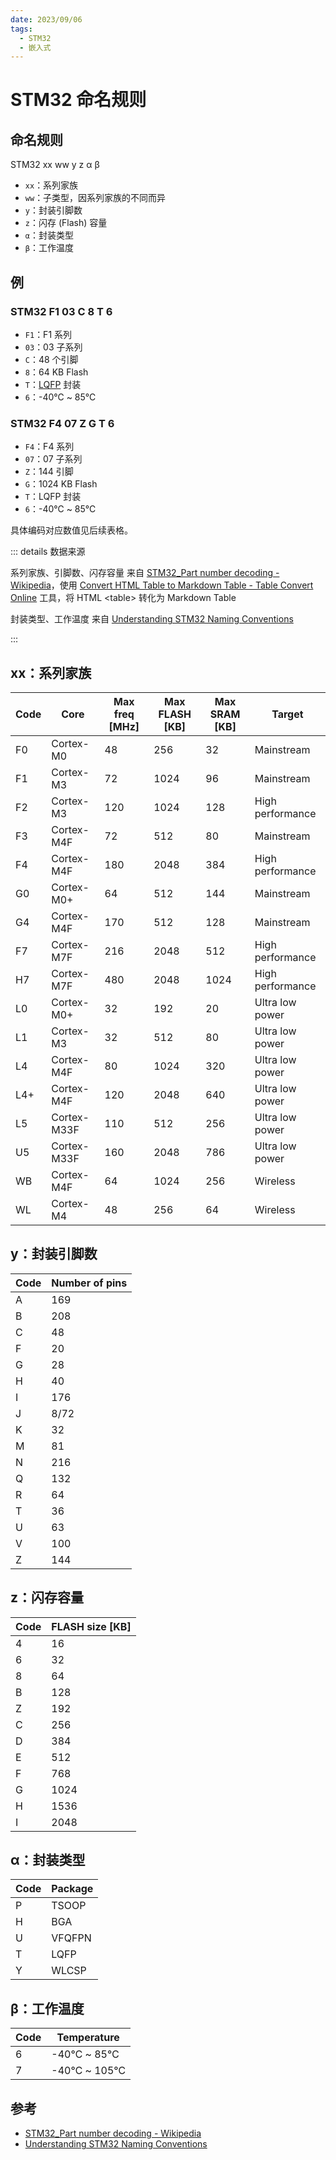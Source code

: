 ```yaml
---
date: 2023/09/06
tags: 
  - STM32
  - 嵌入式
---
```


# STM32 命名规则

## 命名规则

STM32 xx ww y z α β

- `xx`：系列家族
- `ww`：子类型，因系列家族的不同而异
- `y`：封装引脚数
- `z`：闪存 (Flash) 容量
- `α`：封装类型
- `β`：工作温度

## 例

### STM32 F1 03 C 8 T 6

- `F1`：F1 系列
- `03`：03 子系列
- `C`：48 个引脚
- `8`：64 KB Flash
- `T`：[LQFP](https://en.wikipedia.org/wiki/Quad_flat_package#LQFP) 封装
- `6`：-40℃ ~ 85℃

### STM32 F4 07 Z G T 6

- `F4`：F4 系列
- `07`：07 子系列
- `Z`：144 引脚
- `G`：1024 KB Flash
- `T`：LQFP 封装
- `6`：-40℃ ~ 85℃

具体编码对应数值见后续表格。

::: details 数据来源

系列家族、引脚数、闪存容量 来自 [STM32_Part number decoding - Wikipedia](https://en.wikipedia.org/wiki/STM32#Part_number_decoding)，使用 [Convert HTML Table to Markdown Table - Table Convert Online](https://tableconvert.com/html-to-markdown) 工具，将 HTML &lt;table&gt; 转化为 Markdown Table

封装类型、工作温度 来自 [Understanding STM32 Naming Conventions](https://www.digikey.com/en/maker/blogs/2020/understanding-stm32-naming-conventions)

:::

## xx：系列家族

| Code | Core        | Max freq [MHz] | Max FLASH [KB] | Max SRAM [KB] | Target           |
| ---- | ----------- | -------------- | -------------- | ------------- | ---------------- |
| F0   | Cortex-M0   | 48             | 256            | 32            | Mainstream       |
| F1   | Cortex-M3   | 72             | 1024           | 96            | Mainstream       |
| F2   | Cortex-M3   | 120            | 1024           | 128           | High performance |
| F3   | Cortex-M4F  | 72             | 512            | 80            | Mainstream       |
| F4   | Cortex-M4F  | 180            | 2048           | 384           | High performance |
| G0   | Cortex-M0+  | 64             | 512            | 144           | Mainstream       |
| G4   | Cortex-M4F  | 170            | 512            | 128           | Mainstream       |
| F7   | Cortex-M7F  | 216            | 2048           | 512           | High performance |
| H7   | Cortex-M7F  | 480            | 2048           | 1024          | High performance |
| L0   | Cortex-M0+  | 32             | 192            | 20            | Ultra low power  |
| L1   | Cortex-M3   | 32             | 512            | 80            | Ultra low power  |
| L4   | Cortex-M4F  | 80             | 1024           | 320           | Ultra low power  |
| L4+  | Cortex-M4F  | 120            | 2048           | 640           | Ultra low power  |
| L5   | Cortex-M33F | 110            | 512            | 256           | Ultra low power  |
| U5   | Cortex-M33F | 160            | 2048           | 786           | Ultra low power  |
| WB   | Cortex-M4F  | 64             | 1024           | 256           | Wireless         |
| WL   | Cortex-M4   | 48             | 256            | 64            | Wireless         |

## y：封装引脚数

| Code | Number of pins |
| ---- | -------------- |
| A    | 169            |
| B    | 208            |
| C    | 48             |
| F    | 20             |
| G    | 28             |
| H    | 40             |
| I    | 176            |
| J    | 8/72           |
| K    | 32             |
| M    | 81             |
| N    | 216            |
| Q    | 132            |
| R    | 64             |
| T    | 36             |
| U    | 63             |
| V    | 100            |
| Z    | 144            |

## z：闪存容量

| Code | FLASH size [KB] |
| ---- | --------------- |
| 4    | 16              |
| 6    | 32              |
| 8    | 64              |
| B    | 128             |
| Z    | 192             |
| C    | 256             |
| D    | 384             |
| E    | 512             |
| F    | 768             |
| G    | 1024            |
| H    | 1536            |
| I    | 2048            |

## α：封装类型

| Code | Package |
| ---- | ------- |
| P    | TSOOP   |
| H    | BGA     |
| U    | VFQFPN  |
| T    | LQFP    |
| Y    | WLCSP   |

## β：工作温度

| Code | Temperature |
| ---- | ----------- |
| 6    | -40℃ ~ 85℃  |
| 7    | -40℃ ~ 105℃ |

## 参考

- [STM32_Part number decoding - Wikipedia](https://en.wikipedia.org/wiki/STM32#Part_number_decoding)
- [Understanding STM32 Naming Conventions](https://www.digikey.com/en/maker/blogs/2020/understanding-stm32-naming-conventions)
